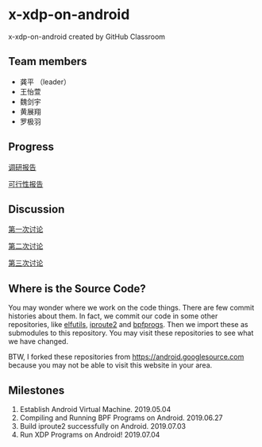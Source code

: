 # x-xdp-on-android
x-xdp-on-android created by GitHub Classroom

## Team members
* 龚平 （leader）
* 王怡萱
* 魏剑宇
* 黄展翔
* 罗极羽

## Progress

[调研报告](docs/research.md)

[可行性报告](docs/feasibility.md)

##	Discussion

[第一次讨论](discussion/1.md)

[第二次讨论](discussion/2.md)

[第三次讨论](discussion/3.md)

## Where is the Source Code?

You may wonder where we work on the code things. There are few commit histories about them. In fact, we commit our code in some other repositories, like [elfutils](https://github.com/kaleid-liner/elfutils), [iproute2](https://github.com/kaleid-liner/iproute2) and [bpfprogs](https://github.com/kaleid-liner/bpfprogs). Then we import these as submodules to this repository. You may visit these repositories to see what we have changed.

BTW, I forked these repositories from <https://android.googlesource.com> because you may not be able to visit this website in your area.

## Milestones

1. Establish Android Virtual Machine. 2019.05.04
2. Compiling and Running BPF Programs on Android. 2019.06.27
3. Build iproute2 successfully on Android. 2019.07.03
4. Run XDP Programs on Android! 2019.07.04
